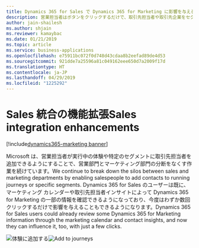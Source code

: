 ```yaml
---
title: Dynamics 365 for Sales で Dynamics 365 for Marketing に影響を与える (Dynamics 365 for Marketing)
description: 営業担当者はボタンをクリックするだけで、取引先担当者や取引先企業をセグメントに追加できます。
author: jain-shailesh
ms.author: shjain
ms.reviewer: kamaybac
ms.date: 01/21/2019
ms.topic: article
ms.service: business-applications
ms.openlocfilehash: e75911bc072f0d748d43cdaa8b2eefad89de4d53
ms.sourcegitcommit: 921dde7a25596a81c049162eee650d7a2009f17d
ms.translationtype: HT
ms.contentlocale: ja-JP
ms.lasthandoff: 04/29/2019
ms.locfileid: "1225292"
---
```

# <a name="sales-integration-enhancements"></a><span data-ttu-id="159fd-103">Sales 統合の機能拡張</span><span class="sxs-lookup"><span data-stu-id="159fd-103">Sales integration enhancements</span></span>

[!include[dynamics365-marketing banner](../includes/dynamics365-marketing.md)]

<span data-ttu-id="159fd-104">Microsoft は、営業担当者が実行中の体験や特定のセグメントに取引先担当者を追加できるようにすることで、営業部門とマーケティング部門の分断をなくす作業を続けています。</span><span class="sxs-lookup"><span data-stu-id="159fd-104">We continue to break down the silos between sales and marketing departments by enabling salespeople to add contacts to running journeys or specific segments.</span></span> <span data-ttu-id="159fd-105">Dynamics 365 for Sales のユーザーは既に、マーケティング カレンダーや取引先担当者インサイトによって Dynamics 365 for Marketing の一部の情報を確認できるようになっており、今度はわずか数回クリックするだけで影響を与えることもできるようになります。</span><span class="sxs-lookup"><span data-stu-id="159fd-105">Dynamics 365 for Sales users could already review some Dynamics 365 for Marketing information through the marketing calendar and contact insights, and now they can influence it, too, with just a few clicks.</span></span>

<span data-ttu-id="159fd-106">![体験に追加する](media/add-to-segment.jpg "体験に追加する")</span><span class="sxs-lookup"><span data-stu-id="159fd-106">![Add to journeys](media/add-to-segment.jpg "Add to journeys")</span></span>

